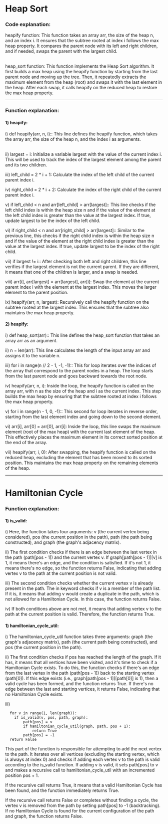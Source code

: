 # Heap Sort
<h3><b>Code explanation:<br></b></h3>
heapify function: This function takes an array arr, the size of the heap n, and an index i. It ensures that the subtree rooted at index i follows the max heap property. It compares the parent node with its left and right children, and if needed, swaps the parent with the largest child.
<br>

<br>heap_sort function: This function implements the Heap Sort algorithm. It first builds a max heap using the heapify function by starting from the last parent node and moving up the tree. Then, it repeatedly extracts the maximum element from the heap (root) and swaps it with the last element in the heap. After each swap, it calls heapify on the reduced heap to restore the max heap property.
<hr>

<h3><b>Function explanation:<br></b></h3>
<h4><b>1) heapify:</b></h4>
i) def heapify(arr, n, i):: This line defines the heapify function, which takes the array arr, the size of the heap n, and the index i as arguments.

<br>ii) largest = i: Initialize a variable largest with the value of the current index i. This will be used to track the index of the largest element among the parent and its two children.

iii) left_child = 2 * i + 1: Calculate the index of the left child of the current parent index i.

iv) right_child = 2 * i + 2: Calculate the index of the right child of the current parent index i.

v) if left_child < n and arr[left_child] > arr[largest]:: This line checks if the left child index is within the heap size n and if the value of the element at the left child index is greater than the value at the largest index. If true, update largest to be the index of the left child.

vi) if right_child < n and arr[right_child] > arr[largest]:: Similar to the previous line, this checks if the right child index is within the heap size n and if the value of the element at the right child index is greater than the value at the largest index. If true, update largest to be the index of the right child.

vii) if largest != i:: After checking both left and right children, this line verifies if the largest element is not the current parent. If they are different, it means that one of the children is larger, and a swap is needed.

viii) arr[i], arr[largest] = arr[largest], arr[i]: Swap the element at the current parent index i with the element at the largest index. This moves the larger element to the parent position.

ix) heapify(arr, n, largest): Recursively call the heapify function on the subtree rooted at the largest index. This ensures that the subtree also maintains the max heap property.

<h4><b>2) heapify:</b></h4>

i) def heap_sort(arr):: This line defines the heap_sort function that takes an array arr as an argument.

ii) n = len(arr): This line calculates the length of the input array arr and assigns it to the variable n.

iii) for i in range(n // 2 - 1, -1, -1):: This for loop iterates over the indices of the array that correspond to the parent nodes in a heap. The loop starts from the last parent node and goes backward towards the root node.

iv) heapify(arr, n, i): Inside the loop, the heapify function is called on the array arr, with n as the size of the heap and i as the current index. This step builds the max heap by ensuring that the subtree rooted at index i follows the max heap property.

v) for i in range(n - 1, 0, -1):: This second for loop iterates in reverse order, starting from the last element index and going down to the second element.

vi) arr[i], arr[0] = arr[0], arr[i]: Inside the loop, this line swaps the maximum element (root of the max heap) with the current last element of the heap. This effectively places the maximum element in its correct sorted position at the end of the array.

vii) heapify(arr, i, 0): After swapping, the heapify function is called on the reduced heap, excluding the element that has been moved to its sorted position. This maintains the max heap property on the remaining elements of the heap.
<hr>

# Hamiltonian Cycle
<h3><b>Function explanation:<br></b></h3>
<h4><b>1) is_valid:</b></h4>
i) Here, the function takes four arguments: v (the current vertex being considered), pos (the current position in the path), path (the path being constructed), and graph (the graph's adjacency matrix).

ii) The first condition checks if there is an edge between the last vertex in the path (path[pos - 1]) and the current vertex v. If graph[path[pos - 1]][v] is 1, it means there's an edge, and the condition is satisfied. If it's not 1, it means there's no edge, so the function returns False, indicating that adding vertex v to the path at the current position is not valid.

iii) The second condition checks whether the current vertex v is already present in the path. The in keyword checks if v is a member of the path list. If it is, it means that adding v would create a duplicate in the path, which is not allowed for a Hamiltonian Cycle. In this case, the function returns False.

iv) If both conditions above are not met, it means that adding vertex v to the path at the current position is valid. Therefore, the function returns True.

<h4><b>1) hamiltonian_cycle_util:</b></h4>

i) The hamiltonian_cycle_util function takes three arguments: graph (the graph's adjacency matrix), path (the current path being constructed), and pos (the current position in the path).

ii) The first condition checks if pos has reached the length of the graph. If it has, it means that all vertices have been visited, and it's time to check if a Hamiltonian Cycle exists. To do this, the function checks if there's an edge from the last vertex in the path (path[pos - 1]) back to the starting vertex (path[0]). If this edge exists (i.e., graph[path[pos - 1]][path[0]] is 1), then a valid cycle has been formed, and the function returns True. If there's no edge between the last and starting vertices, it returns False, indicating that no Hamiltonian Cycle exists.

iii)  
        
      for v in range(1, len(graph)):
        if is_valid(v, pos, path, graph):
            path[pos] = v
            if hamiltonian_cycle_util(graph, path, pos + 1):
                return True
            path[pos] = -1
      return False
      
This part of the function is responsible for attempting to add the next vertex to the path. It iterates over all vertices (excluding the starting vertex, which is always at index 0) and checks if adding each vertex v to the path is valid according to the is_valid function. If adding v is valid, it sets path[pos] to v and makes a recursive call to hamiltonian_cycle_util with an incremented position pos + 1.

If the recursive call returns True, it means that a valid Hamiltonian Cycle has been found, and the function immediately returns True.

If the recursive call returns False or completes without finding a cycle, the vertex v is removed from the path by setting path[pos] to -1 (backtracking).
If no Hamiltonian Cycle is found for the current configuration of the path and graph, the function returns False.















